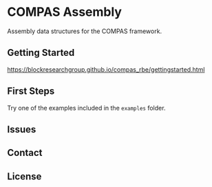 # COMPAS Assembly

Assembly data structures for the COMPAS framework.


## Getting Started

https://blockresearchgroup.github.io/compas_rbe/gettingstarted.html


## First Steps

Try one of the examples included in the `examples` folder.


## Issues

## Contact

## License
